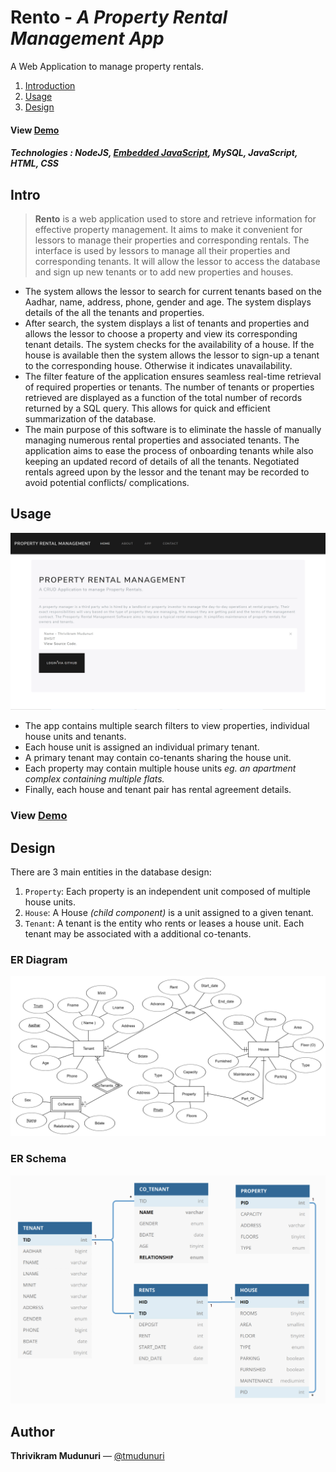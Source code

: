 
# **Rento** - *A Property Rental Management App*

A Web Application to manage property rentals.

 1. [Introduction](#intro)
 2. [Usage](#usage)
 3. [Design](#design)
 
 #### View [Demo](https://property-rental-management.herokuapp.com/)
 
##### **Technologies** : NodeJS, [Embedded JavaScript](https://ejs.co/), MySQL, JavaScript, HTML, CSS


## Intro
> **Rento** is a web application used to store and retrieve information for effective property management. It aims to make it convenient for lessors to manage their properties and corresponding rentals. The interface is used by lessors to manage all their properties and corresponding tenants. It will allow the lessor to access the database and sign up new tenants or to add new properties and houses.

- The system allows the lessor to search for current tenants based on the Aadhar, name, address, phone, gender and age. The system displays details of the all the tenants and properties.
- After search, the system displays a list of tenants and properties and allows the lessor to choose a property and view its corresponding tenant details. The system checks for the
availability of a house. If the house is available then the system allows the lessor to sign-up a tenant to the corresponding house. Otherwise it indicates unavailability.
- The filter feature of the application ensures seamless real-time retrieval of required properties or tenants. The number of tenants or properties retrieved are displayed as a function of the total number of records returned by a SQL query. This allows for quick and efficient summarization of the database.
- The main purpose of this software is to eliminate the hassle of manually managing numerous rental properties and associated tenants. The application aims to ease the process of onboarding tenants while also keeping an updated record of details of all the tenants. Negotiated rentals agreed upon by the lessor and the tenant may be recorded to avoid potential conflicts/ complications. 

## Usage
![Working Demo](/README/Main.gif)
- The app contains multiple search filters to view properties, individual house units and tenants.
- Each house unit is assigned an individual primary tenant.
- A primary tenant may contain co-tenants sharing the house unit.
- Each property may contain multiple house units *eg. an apartment complex containing multiple flats.*
- Finally, each house and tenant pair has rental agreement details.

### View [Demo](https://property-rental-management.herokuapp.com/)

## Design
There are 3 main entities in the database design:

1. `Property`: Each property is an independent unit composed of multiple house units.
2. `House`: A  House *(child component)* is a unit assigned to a given tenant.
3. `Tenant`: A tenant is the entity who rents or leases a house unit. Each tenant may be associated with a additional co-tenants.

### ER Diagram

![Entity–Relationship Diagram](/README/ER.png)


### ER Schema

![Entity–Relationship Schema](/README/Schema.jpg)

## Author
**Thrivikram Mudunuri** — [@tmudunuri](https://github.com/tmudunuri)
